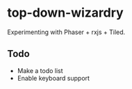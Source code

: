 # top-down-wizardry

Experimenting with Phaser + rxjs + Tiled.

## Todo

- Make a todo list
- Enable keyboard support
